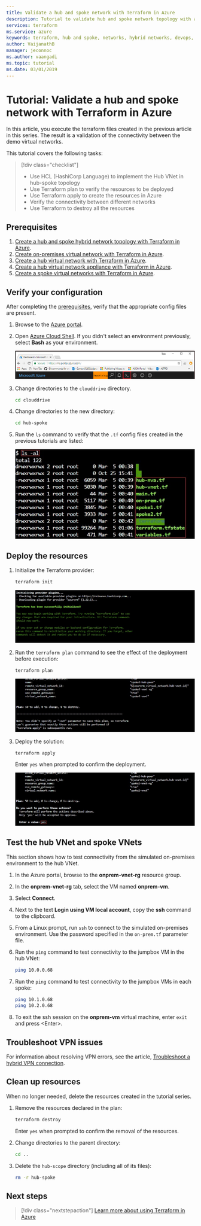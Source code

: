 ```yaml
---
title: Validate a hub and spoke network with Terraform in Azure
description: Tutorial to validate hub and spoke network topology with all virtual networks connected to one another. 
services: terraform
ms.service: azure
keywords: terraform, hub and spoke, networks, hybrid networks, devops, virtual machine, azure,  vnet peering, 
author: VaijanathB
manager: jeconnoc
ms.author: vaangadi
ms.topic: tutorial
ms.date: 03/01/2019
---
```


# Tutorial: Validate a hub and spoke network with Terraform in Azure

In this article, you execute the terraform files created in the previous article in this series. The result is a validation of the connectivity between the demo virtual networks.

This tutorial covers the following tasks:

> [!div class="checklist"]
> * Use HCL (HashiCorp Language) to implement the Hub VNet in hub-spoke topology
> * Use Terraform plan to verify the resources to be deployed
> * Use Terraform apply to create the resources in Azure
> * Verify the connectivity between different networks
> * Use Terraform to destroy all the resources

## Prerequisites

1. [Create a hub and spoke hybrid network topology with Terraform in Azure](./terraform-hub-spoke-introduction.md).
1. [Create on-premises virtual network with Terraform in Azure](./terraform-hub-spoke-on-prem.md).
1. [Create a hub virtual network with Terraform in Azure](./terraform-hub-spoke-hub-network.md).
1. [Create a hub virtual network appliance with Terraform in Azure](./terraform-hub-spoke-hub-nva.md).
1. [Create a spoke virtual networks with Terraform in Azure](./terraform-hub-spoke-spoke-network.md).

## Verify your configuration

After completing the [prerequisites](#prerequisites), verify that the appropriate config files are present.

1. Browse to the [Azure portal](https://portal.azure.com).

1. Open [Azure Cloud Shell](/azure/cloud-shell/overview). If you didn't select an environment previously, select **Bash** as your environment.

    ![Cloud Shell prompt](./media/terraform-common/azure-portal-cloud-shell-button-min.png)

1. Change directories to the `clouddrive` directory.

    ```bash
    cd clouddrive
    ```

1. Change directories to the new directory:

    ```bash
    cd hub-spoke
    ```

1. Run the `ls` command to verify that the `.tf` config files created in the previous tutorials are listed:

    ![Terraform demo config files](./media/terraform-hub-and-spoke-tutorial-series/hub-spoke-config-files.png)

## Deploy the resources

1. Initialize the Terraform provider:
    
    ```bash
    terraform init
    ```
    
    ![Example results of "terraform init" command](./media/terraform-hub-and-spoke-tutorial-series/hub-spoke-terraform-init.png)
    
1. Run the `terraform plan` command to see the effect of the deployment before execution:

    ```bash
    terraform plan
    ```
    
    ![Example results of "terraform plan" command](./media/terraform-hub-and-spoke-tutorial-series/hub-spoke-terraform-plan.png)

1. Deploy the solution:

    ```bash
    terraform apply
    ```
    
    Enter `yes` when prompted to confirm the deployment.

    ![Example results of "terraform apply" command](./media/terraform-hub-and-spoke-tutorial-series/hub-spoke-terraform-apply.png)
    
## Test the hub VNet and spoke VNets

This section shows how to test connectivity from the simulated on-premises environment to the hub VNet.

1. In the Azure portal, browse to the **onprem-vnet-rg** resource group.

1. In the **onprem-vnet-rg** tab, select the VM named **onprem-vm**.

1. Select **Connect**.

1. Next to the text **Login using VM local account**, copy the **ssh** command to the clipboard.

1. From a Linux prompt, run `ssh` to connect to the simulated on-premises environment. Use the password specified in the `on-prem.tf` parameter file.

1. Run the `ping` command to test connectivity to the jumpbox VM in the hub VNet:

   ```bash
   ping 10.0.0.68
   ```

1. Run the `ping` command to test connectivity to the jumpbox VMs in each spoke:

   ```bash
   ping 10.1.0.68
   ping 10.2.0.68
   ```

1. To exit the ssh session on the **onprem-vm** virtual machine, enter `exit` and press &lt;Enter>.

## Troubleshoot VPN issues

For information about resolving VPN errors, see the article, [Troubleshoot a hybrid VPN connection](/azure/architecture/reference-architectures/hybrid-networking/troubleshoot-vpn).

## Clean up resources

When no longer needed, delete the resources created in the tutorial series.

1. Remove the resources declared in the plan:

    ```bash
    terraform destroy
    ```

    Enter `yes` when prompted to confirm the removal of the resources.

1. Change directories to the parent directory:

    ```bash
    cd ..
    ```

1. Delete the `hub-scope` directory (including all of its files):

    ```bash
    rm -r hub-spoke
    ```

## Next steps

> [!div class="nextstepaction"] 
> [Learn more about using Terraform in Azure](/azure/terraform)
